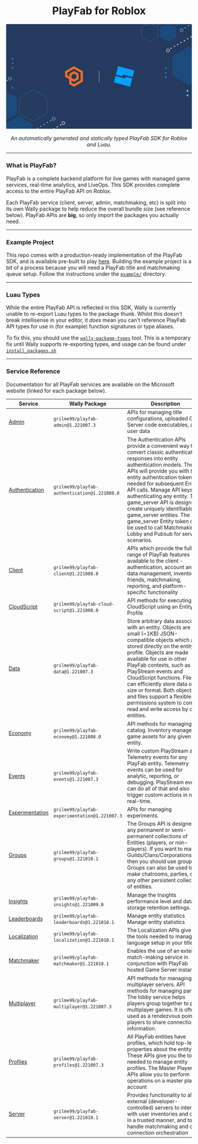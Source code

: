 <h1 align="center">PlayFab for Roblox</h1> 

![banner](/.github/assets/banner.jpg) 

*<p align="center">An automatically generated and statically typed PlayFab SDK 
for Roblox and Luau.</p>* 

----- 

### What is PlayFab? 

PlayFab is a complete backend platform for live games with managed game services, 
real-time analytics, and LiveOps. This SDK provides complete access to the entire 
PlayFab API on Roblox. 

Each PlayFab service (client, server, admin, matchmaking, etc) is split into 
its own Wally package to help reduce the overall bundle size (see reference 
below). PlayFab APIs are **big**, so only import the packages you actually need. 

----- 

### Example Project 

This repo comes with a production-ready implementation of the PlayFab SDK, and 
is available pre-built to play [here](https://roblox.com). Building the example 
project is a bit of a process because you will need a PlayFab title and matchmaking 
queue setup. Follow the instructions under the [`example/`](/example) directory. 

----- 

### Luau Types 

While the entire PlayFab API is reflected in this SDK, Wally is currently unable 
to re-export Luau types to the package thunk. Whilst this doesn't break intellisense 
in your editor, it *does* mean you can't reference PlayFab API types for use 
in (for example) function signatures or type aliases. 

To fix this, you should use the [`wally-package-types`](https://github.com/JohnnyMorganz/wally-package-types) 
tool. This is a temporary fix until Wally supports re-exporting types, and usage 
can be found under [`install_packages.sh`](example/scripts/install_packages.sh) 

----- 

### Service Reference 

Documentation for all PlayFab services are available on the Microsoft website 
(linked for each package below). 

| Service | Wally Package | Description |
| --- | ------------- | ----------- |
| [Admin](https://learn.microsoft.com/en-gb/rest/api/playfab/admin) | `grilme99/playfab-admin@1.221007.3` | APIs for managing title configurations, uploaded Game Server code executables, and user data |
| [Authentication](https://learn.microsoft.com/en-gb/rest/api/playfab/authentication) | `grilme99/playfab-authentication@1.221008.0` | The Authentication APIs provide a convenient way to convert classic authentication responses into entity authentication models. These APIs will provide you with the entity authentication token needed for subsequent Entity API calls. Manage API keys for authenticating any entity. The game_server API is designed to create uniquely identifiable game_server entities. The game_server Entity token can be used to call Matchmaking Lobby and Pubsub for server scenarios. |
| [Client](https://learn.microsoft.com/en-gb/rest/api/playfab/client) | `grilme99/playfab-client@1.221008.0` | APIs which provide the full range of PlayFab features available to the client - authentication, account and data management, inventory, friends, matchmaking, reporting, and platform-specific functionality |
| [CloudScript](https://learn.microsoft.com/en-gb/rest/api/playfab/cloudscript) | `grilme99/playfab-cloud-script@1.221008.0` | API methods for executing CloudScript using an Entity Profile |
| [Data](https://learn.microsoft.com/en-gb/rest/api/playfab/data) | `grilme99/playfab-data@1.221007.3` | Store arbitrary data associated with an entity. Objects are small (~1KB) JSON-compatible objects which are stored directly on the entity profile. Objects are made available for use in other PlayFab contexts, such as PlayStream events and CloudScript functions. Files can efficiently store data of any size or format. Both objects and files support a flexible permissions system to control read and write access by other entities. |
| [Economy](https://learn.microsoft.com/en-gb/rest/api/playfab/economy) | `grilme99/playfab-economy@1.221008.0` | API methods for managing the catalog. Inventory manages in-game assets for any given entity. |
| [Events](https://learn.microsoft.com/en-gb/rest/api/playfab/events) | `grilme99/playfab-events@1.221007.3` | Write custom PlayStream and Telemetry events for any PlayFab entity. Telemetry events can be used for analytic, reporting, or debugging. PlayStream events can do all of that and also trigger custom actions in near real-time. |
| [Experimentation](https://learn.microsoft.com/en-gb/rest/api/playfab/experimentation) | `grilme99/playfab-experimentation@1.221007.3` | APIs for managing experiments. |
| [Groups](https://learn.microsoft.com/en-gb/rest/api/playfab/groups) | `grilme99/playfab-groups@1.221010.1` | The Groups API is designed for any permanent or semi-permanent collections of Entities (players, or non-players). If you want to make Guilds/Clans/Corporations/etc., then you should use groups. Groups can also be used to make chatrooms, parties, or any other persistent collection of entities. |
| [Insights](https://learn.microsoft.com/en-gb/rest/api/playfab/insights) | `grilme99/playfab-insights@1.221009.0` | Manage the Insights performance level and data storage retention settings. |
| [Leaderboards](https://learn.microsoft.com/en-gb/rest/api/playfab/leaderboards) | `grilme99/playfab-leaderboards@1.221010.1` | Manage entity statistics Manage entity statistics |
| [Localization](https://learn.microsoft.com/en-gb/rest/api/playfab/localization) | `grilme99/playfab-localization@1.221010.1` | The Localization APIs give you the tools needed to manage language setup in your title. |
| [Matchmaker](https://learn.microsoft.com/en-gb/rest/api/playfab/matchmaker) | `grilme99/playfab-matchmaker@1.221010.1` | Enables the use of an external match-making service in conjunction with PlayFab hosted Game Server instances |
| [Multiplayer](https://learn.microsoft.com/en-gb/rest/api/playfab/multiplayer) | `grilme99/playfab-multiplayer@1.221007.3` | API methods for managing multiplayer servers. API methods for managing parties. The lobby service helps players group together to play multiplayer games. It is often used as a rendezvous point for players to share connection information. |
| [Profiles](https://learn.microsoft.com/en-gb/rest/api/playfab/profiles) | `grilme99/playfab-profiles@1.221007.3` | All PlayFab entities have profiles, which hold top-level properties about the entity. These APIs give you the tools needed to manage entity profiles. The Master Player APIs allow you to perform operations on a master player account |
| [Server](https://learn.microsoft.com/en-gb/rest/api/playfab/server) | `grilme99/playfab-server@1.221010.1` | Provides functionality to allow external (developer-controlled) servers to interact with user inventories and data in a trusted manner, and to handle matchmaking and client connection orchestration |

